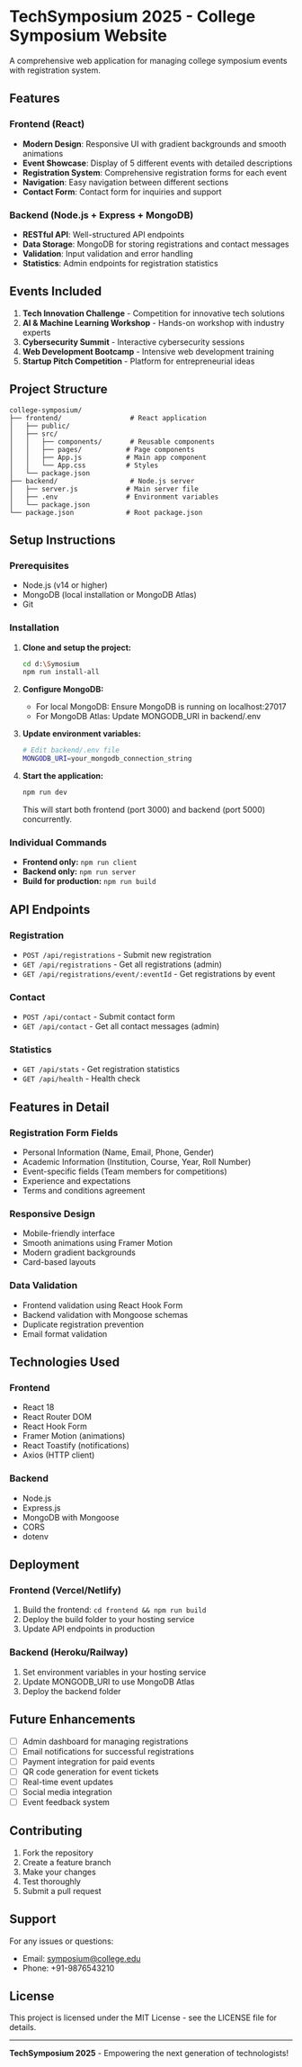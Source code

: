 # TechSymposium 2025 - College Symposium Website

A comprehensive web application for managing college symposium events with registration system.

## Features

### Frontend (React)
- **Modern Design**: Responsive UI with gradient backgrounds and smooth animations
- **Event Showcase**: Display of 5 different events with detailed descriptions
- **Registration System**: Comprehensive registration forms for each event
- **Navigation**: Easy navigation between different sections
- **Contact Form**: Contact form for inquiries and support

### Backend (Node.js + Express + MongoDB)
- **RESTful API**: Well-structured API endpoints
- **Data Storage**: MongoDB for storing registrations and contact messages
- **Validation**: Input validation and error handling
- **Statistics**: Admin endpoints for registration statistics

## Events Included

1. **Tech Innovation Challenge** - Competition for innovative tech solutions
2. **AI & Machine Learning Workshop** - Hands-on workshop with industry experts
3. **Cybersecurity Summit** - Interactive cybersecurity sessions
4. **Web Development Bootcamp** - Intensive web development training
5. **Startup Pitch Competition** - Platform for entrepreneurial ideas

## Project Structure

```
college-symposium/
├── frontend/                 # React application
│   ├── public/
│   ├── src/
│   │   ├── components/       # Reusable components
│   │   ├── pages/           # Page components
│   │   ├── App.js           # Main app component
│   │   └── App.css          # Styles
│   └── package.json
├── backend/                  # Node.js server
│   ├── server.js            # Main server file
│   ├── .env                 # Environment variables
│   └── package.json
└── package.json             # Root package.json
```

## Setup Instructions

### Prerequisites
- Node.js (v14 or higher)
- MongoDB (local installation or MongoDB Atlas)
- Git

### Installation

1. **Clone and setup the project:**
   ```bash
   cd d:\Symosium
   npm run install-all
   ```

2. **Configure MongoDB:**
   - For local MongoDB: Ensure MongoDB is running on localhost:27017
   - For MongoDB Atlas: Update MONGODB_URI in backend/.env

3. **Update environment variables:**
   ```bash
   # Edit backend/.env file
   MONGODB_URI=your_mongodb_connection_string
   ```

4. **Start the application:**
   ```bash
   npm run dev
   ```

   This will start both frontend (port 3000) and backend (port 5000) concurrently.

### Individual Commands

- **Frontend only:** `npm run client`
- **Backend only:** `npm run server`
- **Build for production:** `npm run build`

## API Endpoints

### Registration
- `POST /api/registrations` - Submit new registration
- `GET /api/registrations` - Get all registrations (admin)
- `GET /api/registrations/event/:eventId` - Get registrations by event

### Contact
- `POST /api/contact` - Submit contact form
- `GET /api/contact` - Get all contact messages (admin)

### Statistics
- `GET /api/stats` - Get registration statistics
- `GET /api/health` - Health check

## Features in Detail

### Registration Form Fields
- Personal Information (Name, Email, Phone, Gender)
- Academic Information (Institution, Course, Year, Roll Number)
- Event-specific fields (Team members for competitions)
- Experience and expectations
- Terms and conditions agreement

### Responsive Design
- Mobile-friendly interface
- Smooth animations using Framer Motion
- Modern gradient backgrounds
- Card-based layouts

### Data Validation
- Frontend validation using React Hook Form
- Backend validation with Mongoose schemas
- Duplicate registration prevention
- Email format validation

## Technologies Used

### Frontend
- React 18
- React Router DOM
- React Hook Form
- Framer Motion (animations)
- React Toastify (notifications)
- Axios (HTTP client)

### Backend
- Node.js
- Express.js
- MongoDB with Mongoose
- CORS
- dotenv

## Deployment

### Frontend (Vercel/Netlify)
1. Build the frontend: `cd frontend && npm run build`
2. Deploy the build folder to your hosting service
3. Update API endpoints in production

### Backend (Heroku/Railway)
1. Set environment variables in your hosting service
2. Update MONGODB_URI to use MongoDB Atlas
3. Deploy the backend folder

## Future Enhancements

- [ ] Admin dashboard for managing registrations
- [ ] Email notifications for successful registrations
- [ ] Payment integration for paid events
- [ ] QR code generation for event tickets
- [ ] Real-time event updates
- [ ] Social media integration
- [ ] Event feedback system

## Contributing

1. Fork the repository
2. Create a feature branch
3. Make your changes
4. Test thoroughly
5. Submit a pull request

## Support

For any issues or questions:
- Email: symposium@college.edu
- Phone: +91-9876543210

## License

This project is licensed under the MIT License - see the LICENSE file for details.

---

**TechSymposium 2025** - Empowering the next generation of technologists!

